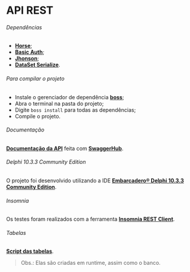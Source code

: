 # API REST

###### Dependências

* [**Horse**](https://github.com/hashload/horse);
* [**Basic Auth**](https://github.com/hashload/horse-basic-auth);
* [**Jhonson**](https://github.com/hashload/jhonson);
* [**DataSet Serialize**](https://github.com/viniciussanchez/dataset-serialize).

###### Para compilar o projeto

* Instale o gerenciador de dependência [**boss**](https://github.com/HashLoad/boss);
* Abra o terminal na pasta do projeto;
* Digite `boss install` para todas as dependências;
* Compile o projeto.

###### Documentação
[**Documentação da API**](https://app.swaggerhub.com/apis-docs/w4ll/API_REST/1.1) feita com [**SwaggerHub**](https://app.swaggerhub.com/).

###### Delphi 10.3.3 Community Edition
O projeto foi desenvolvido utilizando a IDE [**Embarcadero® Delphi 10.3.3 Community Edition**](https://www.embarcadero.com/br/products/delphi/starter/free-download).

###### Insomnia
Os testes foram realizados com a ferramenta [**Insomnia REST Client**](https://github.com/Kong/insomnia).

###### Tabelas
[**Script das tabelas**](https://gist.github.com/w0ll/797ad7ca09a90e3260d5b41802d7c374).
> Obs.: Elas são criadas em runtime, assim como o banco.
